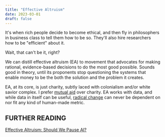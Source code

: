 ```yaml
---
title: "Effective Altruism"
date: 2023-03-01
draft: false
---
```


It's when rich people decide to become ethical,
and then fly in philosophers in business class
to tell them how to be so.
They'll also hire researchers how to be "efficient" about it.

Wait, that can't be it, right?

We can distill effective altruism (EA) to movement that advocates for making
rational, evidence-based decisions to do the most good possible. Sounds
good in theory, until its proponents stop questioning the systems that
enable money to be the both the solution and the problem it creates.

EA, at its core, is just charity, subtly laced with colonialism and/or
white savior complex. I prefer [mutual aid](/mutual-aid)
over charity. EA works with data, and while data in itself can be
useful, [radical change](/revolution) can never be dependent on nor fit
any kind of human-made metric.

## FURTHER READING

[Effective Altruism: Should We Pause AI?](https://theluddite.org/post/effective-altruism.html)
